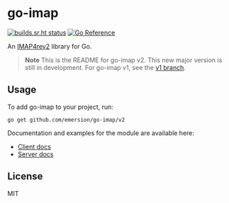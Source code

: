 # go-imap

[![builds.sr.ht status](https://builds.sr.ht/~emersion/go-imap/commits/v2.svg)](https://builds.sr.ht/~emersion/go-imap/commits/v2?)
[![Go Reference](https://pkg.go.dev/badge/github.com/emersion/go-imap/v2.svg)](https://pkg.go.dev/github.com/emersion/go-imap/v2)

An [IMAP4rev2] library for Go.

> **Note**
> This is the README for go-imap v2. This new major version is still in
> development. For go-imap v1, see the [v1 branch].

## Usage

To add go-imap to your project, run:

    go get github.com/emersion/go-imap/v2

Documentation and examples for the module are available here:

- [Client docs]
- [Server docs]

## License

MIT

[IMAP4rev2]: https://www.rfc-editor.org/rfc/rfc9051.html
[v1 branch]: https://github.com/emersion/go-imap/tree/v1
[Client docs]: https://pkg.go.dev/github.com/emersion/go-imap/v2/imapclient
[Server docs]: https://pkg.go.dev/github.com/emersion/go-imap/v2/imapserver
